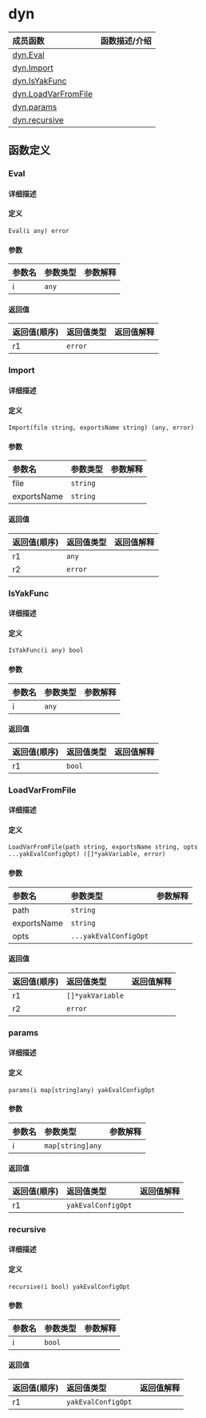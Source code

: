 # dyn

|成员函数|函数描述/介绍|
|:------|:--------|
| [dyn.Eval](#Eval) ||
| [dyn.Import](#Import) ||
| [dyn.IsYakFunc](#IsYakFunc) ||
| [dyn.LoadVarFromFile](#LoadVarFromFile) ||
| [dyn.params](#params) ||
| [dyn.recursive](#recursive) ||


## 函数定义
### Eval

#### 详细描述


#### 定义

`Eval(i any) error`

#### 参数
|参数名|参数类型|参数解释|
|:-----------|:---------- |:-----------|
| i | `any` |   |

#### 返回值
|返回值(顺序)|返回值类型|返回值解释|
|:-----------|:---------- |:-----------|
| r1 | `error` |   |


### Import

#### 详细描述


#### 定义

`Import(file string, exportsName string) (any, error)`

#### 参数
|参数名|参数类型|参数解释|
|:-----------|:---------- |:-----------|
| file | `string` |   |
| exportsName | `string` |   |

#### 返回值
|返回值(顺序)|返回值类型|返回值解释|
|:-----------|:---------- |:-----------|
| r1 | `any` |   |
| r2 | `error` |   |


### IsYakFunc

#### 详细描述


#### 定义

`IsYakFunc(i any) bool`

#### 参数
|参数名|参数类型|参数解释|
|:-----------|:---------- |:-----------|
| i | `any` |   |

#### 返回值
|返回值(顺序)|返回值类型|返回值解释|
|:-----------|:---------- |:-----------|
| r1 | `bool` |   |


### LoadVarFromFile

#### 详细描述


#### 定义

`LoadVarFromFile(path string, exportsName string, opts ...yakEvalConfigOpt) ([]*yakVariable, error)`

#### 参数
|参数名|参数类型|参数解释|
|:-----------|:---------- |:-----------|
| path | `string` |   |
| exportsName | `string` |   |
| opts | `...yakEvalConfigOpt` |   |

#### 返回值
|返回值(顺序)|返回值类型|返回值解释|
|:-----------|:---------- |:-----------|
| r1 | `[]*yakVariable` |   |
| r2 | `error` |   |


### params

#### 详细描述


#### 定义

`params(i map[string]any) yakEvalConfigOpt`

#### 参数
|参数名|参数类型|参数解释|
|:-----------|:---------- |:-----------|
| i | `map[string]any` |   |

#### 返回值
|返回值(顺序)|返回值类型|返回值解释|
|:-----------|:---------- |:-----------|
| r1 | `yakEvalConfigOpt` |   |


### recursive

#### 详细描述


#### 定义

`recursive(i bool) yakEvalConfigOpt`

#### 参数
|参数名|参数类型|参数解释|
|:-----------|:---------- |:-----------|
| i | `bool` |   |

#### 返回值
|返回值(顺序)|返回值类型|返回值解释|
|:-----------|:---------- |:-----------|
| r1 | `yakEvalConfigOpt` |   |


